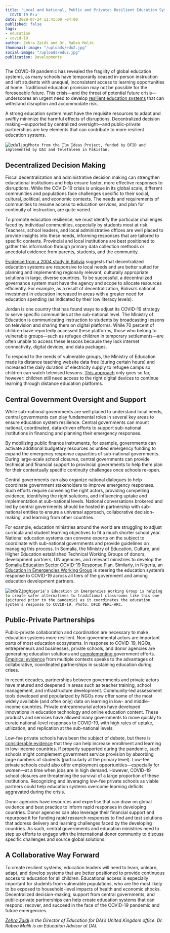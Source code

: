 ```yaml
---
title: 'Local and National, Public and Private: Resilient Education Systems in the
  COVID-19 Era'
date: 2020-07-24 11:41:00 -04:00
published: false
tags:
- education
- covid-19
author: Zehra Zaidi and Dr. Rabea Malik
thumbnail-image: "/uploads/edu2.jpg"
social-image: "/uploads/edu2.jpg"
publication: Developments
---
```


The COVID-19 pandemic has revealed the fragility of global education systems, as many schools have temporarily ceased in-person instruction and left students with unequal, inconsistent access to learning opportunities at home. Traditional education provision may not be possible for the foreseeable future. This crisis—and the threat of potential future crisis—underscores an urgent need to develop [resilient education systems](http://www.iiep.unesco.org/en/our-mission/education-system-resilience) that can withstand disruption and accommodate risk. 








A strong education system must have the requisite resources to adapt and swiftly minimize the harmful effects of disruptions. Decentralized decision making—supported by centralized oversight—and public-private partnerships are key elements that can contribute to more resilient education systems.  

![edu1.jpg](/uploads/edu1.jpg)`Photo from the Ilm Ideas Project, funded by DFID and implemented by DAI and TeleTaleem in Pakistan.`

## Decentralized Decision Making 

Fiscal decentralization and administrative decision making can strengthen educational institutions and help ensure faster, more effective responses to disruptions. While the COVID-19 crisis is unique in its global scale, different communities and populations face challenges specific to their social, cultural, political, and economic contexts. The needs and requirements of communities to resume access to education services, and plan for continuity of instruction, are quite varied. 

To promote education resilience, we must identify the particular challenges faced by individual communities, especially by students most at risk. Teachers, school leaders, and local administrative offices are well placed to provide insights into these needs, informing responses that are tailored to specific contexts. Provincial and local institutions are best positioned to gather this information through primary data collection methods or anecdotal evidence from parents, students, and the community. 

[Evidence from a 2004 study in Bolivia](https://www.sciencedirect.com/science/article/abs/pii/S0047272702001858) suggests that decentralized education systems are  responsive to local needs and are better suited for planning and implementing regionally relevant, culturally appropriate solutions in large, diverse countries. To be successful, a decentralized governance system must have the agency and scope to allocate resources efficiently. For example, as a result of decentralization, Bolivia’s national investment in education increased in areas with a greater need for education spending (as indicated by their low literacy levels). 

Jordan is one country that has found ways to adjust its COVID-19 strategy to serve specific communities at the sub-national level. The Ministry of Education is communicating instruction to students by broadcasting lessons on television and sharing them on digital platforms. While 70 percent of children have reportedly accessed these platforms, those who belong to vulnerable groups—such as refugee children in temporary settlements—are often unable to access these lessons because they lack internet connectivity, digital devices, and data packages. 

To respond to the needs of vulnerable groups, the Ministry of Education made its distance teaching website data free (during certain hours) and increased the daily duration of electricity supply to refugee camps so children can watch televised lessons. [This approach](https://reliefweb.int/sites/reliefweb.int/files/resources/76399.pdf) only goes so far, however: children still need access to the right digital devices to continue learning through distance education platforms. 

## Central Government Oversight and Support 

While sub-national governments are well placed to understand local needs, central governments can play  fundamental roles in several key areas to ensure education system resilience. Central governments can mount national, coordinated, data-driven efforts to support sub-national institutions in financing and planning their emergency responses. 

By mobilizing public finance instruments, for example, governments can activate additional budgetary resources as untied emergency funding to expand the emergency response capacities of sub-national governments. During large-scale school closures, central governments can provide technical and financial support to provincial governments to help them plan for their contextually specific continuity challenges once schools re-open. 

Central governments can also organize national dialogues to help coordinate government stakeholders to improve emergency responses. Such efforts require convening the right actors, providing compelling evidence, identifying the right solutions, and influencing uptake and implementation at sub-national levels. National conversations brokered and led by central governments should be hosted in partnership with sub-national entities to ensure a universal approach, collaborative decision-making, and learning from other  countries.  

For example, education ministries around the world are struggling to adjust curricula and student learning objectives to fit a much shorter school year. National education systems can convene experts on the subject to coordinate with sub-national governments and provide guidelines on managing this process. In Somalia, the Ministry of Education, Culture, and Higher Education established Technical Working Groups of donors, development partners, UN agencies, and relevant ministries to develop the [Somalia Education Sector COVID-19 Response Plan](https://planipolis.iiep.unesco.org/sites/planipolis/files/ressources/somalia-education-sector_covid-19_response-plan_final_2020-04-22.pdf). Similarly, in Nigeria, an [Education in Emergencies Working Group](https://reliefweb.int/sites/reliefweb.int/files/resources/nigeria_education_sector_covid-19_response_strategy_north_east_.pdf) is steering the  education system’s response to COVID-19 across all tiers of the government and among education development partners.

![edu2.jpg](/uploads/edu2.jpg)`Nigeria’s Education in Emergencies Working Group is helping to create safer alternatives to traditional classrooms like this one (pictured prior to the pandemic) as it coordinates the education system’s response to COVID-19. Photo: DFID PERL-ARC.`

## Public-Private Partnerships 

Public-private collaboration and coordination are necessary to make education systems more resilient. Non-governmental actors are important parts of most education ecosystems. In response to COVID-19, NGOs, entrepreneurs and businesses, private schools, and donor agencies are generating education solutions and [complementing ](https://www.forbes.com/sites/kimjonker/2020/05/29/turning-our-education-crisis-into-opportunity-lessons-from-high-performing-nonprofits/#1b217db75874) government efforts. [Empirical evidence](https://elibrary.worldbank.org/doi/pdf/10.1596/978-0-8213-7866-3) from multiple contexts speaks to the advantages of collaborative, coordinated partnerships in sustaining education during crises.  

In recent decades, partnerships between governments and private actors have matured and deepened in areas such as teacher training, school management, and infrastructure development. Community-led assessment tools developed and popularized by NGOs now offer some of the most widely available (and often only) data on learning in low- and middle-income countries. Private entrepreneurial actors have developed innovations in education technology and online education content. These products and services have allowed many governments to move quickly to curate national-level responses to COVID-19, with high rates of uptake, utilization, and replication at the sub-national levels. 

Low-fee private schools have been the subject of debate, but there is [considerable evidence](https://www.researchgate.net/profile/Jishnu_Das/publication/228758859_The_rise_of_private_schooling_in_Pakistan_Catering_to_the_urban_elite_or_educating_the_rural_poor/links/546cd2fd0cf26e95bc3ca6af/The-rise-of-private-schooling-in-Pakistan-Catering-to-the-urban-elite-or-educating-the-rural-poor.pdf) that they can help increase enrollment and learning in low-income countries. If properly supported during the pandemic, such schools might complement government service provision by absorbing large numbers of students  (particularly at the primary level). Low-fee private schools could also offer employment opportunities—especially for women—at a time when jobs are in high demand. However, COVID-19 school closures are threatening the survival of a large proportion of these institutions. Recognizing and leveraging low-fee private schools as viable partners could help education systems overcome learning deficits aggravated during the crisis. 

Donor agencies have resources and expertise that can draw on global evidence and best practice to inform rapid responses in developing countries. Donor agencies can also leverage their financial support and repurpose it for funding rapid research responses to find and test solutions that address delivery and learning challenges faced by the developing countries. As such, central governments and education ministries need to step up efforts to engage with the international donor community to discuss specific challenges and source global solutions.  

## A Collaborative Way Forward

To create resilient systems, education leaders will need to learn, unlearn, adapt, and develop systems that are better positioned to provide continuous access to education for all children. Educational access is especially important for students from vulnerable populations, who are the most likely to be exposed to household-level impacts of health and economic shocks. Decentralized decision-making, support from central governments, and public-private partnerships can help create education systems that can respond, recover, and succeed in the face of the COVID-19 pandemic and future emergencies. 

*[Zehra Zaidi](https://www.dai.com/who-we-are/our-team/zehra-zaidi) is the Director of Education for DAI’s United Kingdom office. Dr. Rabea Malik is an Education Advisor at DAI.*